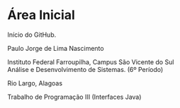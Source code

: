 # Área Inicial
Início do GitHub.

Paulo Jorge de Lima Nascimento

Instituto Federal Farroupilha, Campus São Vicente do Sul  
Análise e Desenvolvimento de Sistemas. (6º Período)

Rio Largo, Alagoas

Trabalho de Programação III (Interfaces Java)